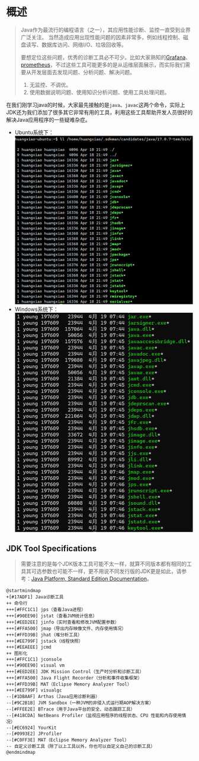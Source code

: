 # 概述
> Java作为最流行的编程语言（之一），其应用性能诊断、监控一直受到业界广泛关注。
> 当然造成应用出现性能问题的因素非常多，例如线程控制、磁盘读写、数据库访问、网络I/O、垃圾回收等。
> 
> 要想定位这些问题，优秀的诊断工具必不可少。比如大家熟知的[Grafana](https://grafana.com/zh-cn/grafana/?tech=target&plcmt=footer-banner&aud=china#grafana-versions)、[prometheus](https://prometheus.io/)，不过这些工具可能更多的是从运维层面展示，而实际我们需要从开发层面去发现问题、分析问题、解决问题。
> 1. 无监控、不调优。
> 2. 使用数据说明问题、使用知识分析问题、使用工具处理问题。

在我们刚学习java的时候，大家最先接触的是`java`、`javac`这两个命令，实际上JDK还为我们添加了很多其它非常有用的工具，利用这些工具帮助开发人员很好的解决Java应用程序的一些疑难杂症。
- Ubuntu系统下：
![java-bin-ubuntu.png](assets/java-bin-ubuntu.png)
- Windows系统下：
![java-bin-windows.png](assets/java-bin-windows.png)

## JDK Tool Specifications
> 需要注意的是每个JDK版本工具可能不太一样，就算不同版本都有相同的工具其可选参数也可能不一样，更不用说不同发行版的JDK更是如此，请参考：[Java Platform, Standard Edition Documentation](https://docs.oracle.com/en/java/javase/index.html)。

```plantuml
@startmindmap
+[#17ADF1] Java诊断工具
++ 命令行
+++[#FFC1C1] jps（查看Java进程）
+++[#90EE90] jstat（查看JVM统计信息）
+++[#EED2EE] jinfo（实时查看和修改JVM配置参数）
+++[#FFA500] jmap（导出内存映像文件、内存使用情况）
+++[#FFD39B] jhat（堆分析工具）
+++[#EE799F] jstack（线程快照）
+++[#EEAEEE] jcmd
++ 图形化
+++[#FFC1C1] jconsole
+++[#90EE90] visual vm
+++[#EED2EE] JDK Mission Control（生产时分析和诊断工具）
+++[#FFA500] Java Flight Recorder（分析和事件收集框架）
+++[#FFD39B] MAT（Eclipse Memory Analyzer Tool）
+++[#EE799F] visualgc
--[#1DBAAF] Arthas（Java应用诊断利器）
--[#9C2B1B] JVM Sandbox（一种JVM的非侵入式运行期AOP解决方案）
--[#FFEE2E] BTrace（用于Java平台的安全、动态跟踪工具）
--[#418CDA] NetBeans Profiler（监视应用程序的线程状态、CPU 性能和内存使用情况）
--[#EC6924] YourKit
--[#0993E2] JProfiler
--[#C0FF3E] MAT（Eclipse Memory Analyzer Tool）
-- 自定义诊断工具（除了以上工具以外，你也可以自定义自己的诊断工具）
@endmindmap
```
